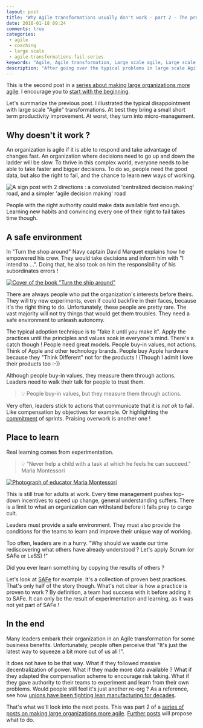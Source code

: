 ```yaml
---
layout: post
title: "Why Agile transformations usually don't work - part 2 - The problem"
date: 2018-01-18 09:24
comments: true
categories: 
 - agile
 - coaching
 - large scale
 - agile-transformations-fail-series
keywords: "Agile, Agile transformation, Large scale agile, Large scale agile transformation, Learning"
description: "After going over the typical problems in large scale Agile transformations, I dig into the reasons underlying the failures."
---
```

This is the second post in a [series about making large organizations more agile](/blog/categories/agile-transformations-fail-series/). I encourage you to [start with the beginning](/why-agile-transformations-usually-dont-work-part-1-the-situation/).

Let's summarize the previous post. I illustrated the typical disappointment with large scale "Agile" transformations. At best they bring a small short term productivity improvement. At worst, they turn into micro-management.

## Why doesn't it work ?

An organization is agile if it is able to respond and take advantage of changes fast. An organization where decisions need to go up and down the ladder will be slow. To thrive in this complex world, everyone needs to be able to take faster and bigger decisions. To do so, people need the good data, but also the right to fail, and the chance to learn new ways of working.

![A sign post with 2 directions : a convoluted 'centralized decision making' road, and a simpler 'agile decision making' road]({{site.url}}/imgs/2018-01-09-why-agile-transformations-usually-dont-work-part-2-the-problem/decision-making.jpg)

People with the right authority could make data available fast enough. Learning new habits and convincing every one of their right to fail takes time though.

## A safe environment

In "Turn the shop around" Navy captain David Marquet explains how he empowered his crew. They would take decisions and inform him with "I intend to ...". Doing that, he also took on him the responsibility of his subordinates errors !

[![Cover of the book "Turn the ship around"]({{site.url}}/imgs/2018-01-09-why-agile-transformations-usually-dont-work-part-2-the-problem/turn-the-ship-around.jpg)](https://www.amazon.com/Turn-Ship-Around-Turning-Followers/dp/1591846404)

There are always people who put the organization's interests before theirs. They will try new experiments, even if could backfire in their faces, because it's the right thing to do. Unfortunately, these people are pretty rare. The vast majority will not try things that would get them troubles. They need a safe environment to unleash autonomy.

The typical adoption technique is to "fake it until you make it". Apply the practices until the principles and values soak in everyone's mind. There's a catch though ! People need great models. People buy-in values, not actions. Think of Apple and other technology brands. People buy Apple hardware because they "Think Different" not for the products ! (Though I admit I love their products too :-))

Although people buy-in values, they measure them through actions. Leaders need to walk their talk for people to trust them.

> 💡 People buy-in values, but they measure them through actions.

Very often, leaders stick to actions that communicate that it is _not ok_ to fail. Like compensation by objectives for example. Or highlighting the [commitment](https://www.scrum.org/resources/commitment-vs-forecast-subtle-important-change-scrum) of sprints. Praising overwork is another one !

## Place to learn

Real learning comes from experimentation.

> 💡 “Never help a child with a task at which he feels he can succeed.” Maria Montessori

[![Photograph of educator Maria Montessori]({{site.url}}/imgs/2018-01-09-why-agile-transformations-usually-dont-work-part-2-the-problem/Maria_Montessori.jpg)](https://en.wikipedia.org/wiki/Maria_Montessori)

This is still true for adults at work. Every time management pushes top-down incentives to speed up change, general understanding suffers. There is a limit to what an organization can withstand before it falls prey to cargo cult.

Leaders must provide a safe environment. They must also provide the conditions for the teams to learn and improve their unique way of working.

Too often, leaders are in a hurry. "Why should we waste our time rediscovering what others have already understood ? Let's apply Scrum (or SAFe or LeSS) !"

Did you ever learn something by copying the results of others ?

Let's look at [SAFe](http://www.scaledagileframework.com/) for example. It's a collection of proven best practices. That's only half of the story though. What's not clear is how a practice is proven to work ? By definition, a team had success with it before adding it to SAFe. It can only be the result of experimentation and learning, as it was not yet part of SAFe !

## In the end

Many leaders embark their organization in an Agile transformation for some business benefits. Unfortunately, people often perceive that "It's just the latest way to squeeze a bit more out of us all !".

It does not have to be that way. What if they followed massive decentralization of power. What if they made more data available ? What if they adapted the compensation scheme to encourage risk taking. What if they gave authority to their teams to experiment and learn from their own problems. Would people still feel it's just another re-org ? As a reference, see how [unions have been fighting lean manufacturing for decades](https://www.solidarity-us.org/leanproduction).

That's what we'll look into the next posts. This was part 2 of a [series of posts on making large organizations more agile](/blog/categories/agile-transformations-fail-series/). [Further posts](/why-agile-transformations-usually-dont-work-part-3-what-to-do/) will propose what to do.
